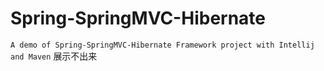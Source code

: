 # Spring-SpringMVC-Hibernate
`A demo of Spring-SpringMVC-Hibernate Framework project with Intellij and Maven`
展示不出来
